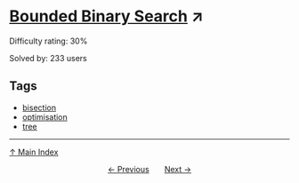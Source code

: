 # [Bounded Binary Search](https://projecteuler.net/problem=887) ↗️

Difficulty rating: 30%

Solved by: 233 users
## Tags

- [bisection](../tags/bisection.md)
- [optimisation](../tags/optimisation.md)
- [tree](../tags/tree.md)



---

[↑ Main Index](../README.md)


<div align=center><a href='886.md'>← Previous</a> &nbsp;&nbsp; &nbsp;&nbsp;  <a href='888.md'>Next →</a></div>
